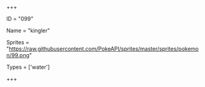 




+++

ID = "099"

Name = "kingler"

Sprites = "https://raw.githubusercontent.com/PokeAPI/sprites/master/sprites/pokemon/99.png"

Types = ['water']

+++

